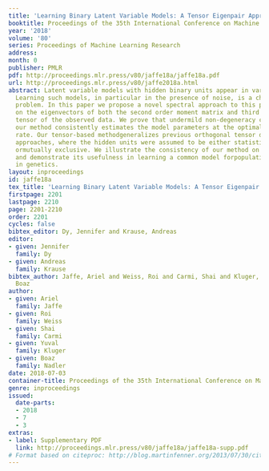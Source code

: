 ```yaml
---
title: 'Learning Binary Latent Variable Models: A Tensor Eigenpair Approach'
booktitle: Proceedings of the 35th International Conference on Machine Learning
year: '2018'
volume: '80'
series: Proceedings of Machine Learning Research
address: 
month: 0
publisher: PMLR
pdf: http://proceedings.mlr.press/v80/jaffe18a/jaffe18a.pdf
url: http://proceedings.mlr.press/v80/jaffe2018a.html
abstract: Latent variable models with hidden binary units appear in various applications.
  Learning such models, in particular in the presence of noise, is a challenging computational
  problem. In this paper we propose a novel spectral approach to this problem, based
  on the eigenvectors of both the second order moment matrix and third order moment
  tensor of the observed data. We prove that undermild non-degeneracy conditions,
  our method consistently estimates the model parameters at the optimal parametric
  rate. Our tensor-based methodgeneralizes previous orthogonal tensor decomposition
  approaches, where the hidden units were assumed to be either statistically independent
  ormutually exclusive. We illustrate the consistency of our method on simulated data
  and demonstrate its usefulness in learning a common model forpopulation mixtures
  in genetics.
layout: inproceedings
id: jaffe18a
tex_title: 'Learning Binary Latent Variable Models: A Tensor Eigenpair Approach'
firstpage: 2201
lastpage: 2210
page: 2201-2210
order: 2201
cycles: false
bibtex_editor: Dy, Jennifer and Krause, Andreas
editor:
- given: Jennifer
  family: Dy
- given: Andreas
  family: Krause
bibtex_author: Jaffe, Ariel and Weiss, Roi and Carmi, Shai and Kluger, Yuval and Nadler,
  Boaz
author:
- given: Ariel
  family: Jaffe
- given: Roi
  family: Weiss
- given: Shai
  family: Carmi
- given: Yuval
  family: Kluger
- given: Boaz
  family: Nadler
date: 2018-07-03
container-title: Proceedings of the 35th International Conference on Machine Learning
genre: inproceedings
issued:
  date-parts:
  - 2018
  - 7
  - 3
extras:
- label: Supplementary PDF
  link: http://proceedings.mlr.press/v80/jaffe18a/jaffe18a-supp.pdf
# Format based on citeproc: http://blog.martinfenner.org/2013/07/30/citeproc-yaml-for-bibliographies/
---
```

